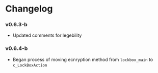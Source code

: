 # Changelog

### v0.6.3-b

- Updated comments for legebility

### v0.6.4-b

- Began process of moving ecnryption method from `lockbox_main` to `c_LockBoxAction`

